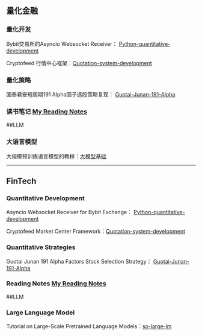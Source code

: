 ## 量化金融
### 量化开发

Bybit交易所的Asyncio Websocket Receiver： [Python-quantitative-development](https://github.com/SelenaMa9812/Python-quantitative-development)

Cryptofeed 行情中心框架：[Quotation-system-development](https://github.com/SelenaMa9812/Quotation_system_development)

### 量化策略

国泰君安短周期191 Alpha因子选股策略复现： [Guotai-Junan-191-Alpha](https://github.com/SelenaMa9812/Guotai-Junan-191-Alpha)

### 读书笔记   [My Reading Notes](https://github.com/SelenaMa9812/My_Reading_Notes)

##LLM
### 大语言模型

大规模预训练语言模型的教程：[大模型基础](https://github.com/datawhalechina/so-large-lm)

-----------------------------------------------------------------------------------------------------

## FinTech
### Quantitative Development

Asyncio Websocket Receiver for Bybit Exchange： [Python-quantitative-development](https://github.com/SelenaMa9812/Python-quantitative-development)

Cryptofeed Market Center Framework：[Quotation-system-development](https://github.com/SelenaMa9812/Quotation_system_development)

### Quantitative Strategies

Guotai Junan 191 Alpha Factors Stock Selection Strategy： [Guotai-Junan-191-Alpha](https://github.com/SelenaMa9812/Guotai-Junan-191-Alpha)


### Reading Notes   [My Reading Notes](https://github.com/SelenaMa9812/My_Reading_Notes)

##LLM
### Large Language Model

Tutorial on Large-Scale Pretrained Language Models：[so-large-lm](https://github.com/datawhalechina/so-large-lm)
